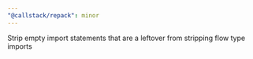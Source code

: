 ```yaml
---
"@callstack/repack": minor
---
```


Strip empty import statements that are a leftover from stripping flow type imports
